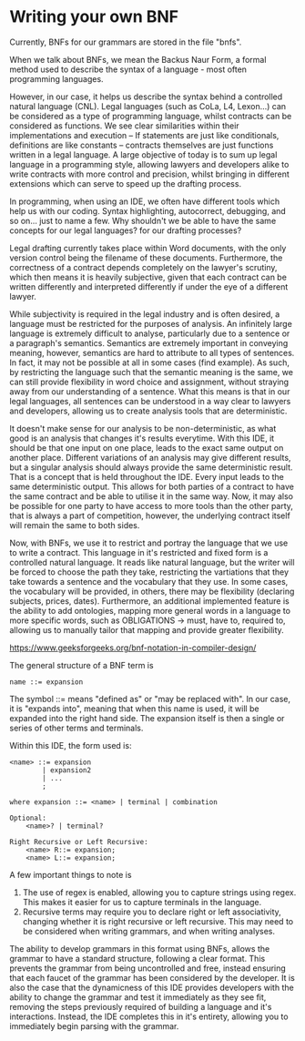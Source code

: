 # Writing your own BNF

Currently, BNFs for our grammars are stored in the file "bnfs".

When we talk about BNFs, we mean the Backus Naur Form, a formal method used to describe the syntax of a language - most often programming languages.

However, in our case, it helps us describe the syntax behind a controlled natural language (CNL). Legal languages (such as CoLa, L4, Lexon...) can be considered as a type of programming language, whilst contracts can be considered as functions. We see clear similarities within their implementations and execution – If statements are just like conditionals, definitions are like constants – contracts themselves are just functions written in a legal language. A large objective of today is to sum up legal language in a programming style, allowing lawyers and developers alike to write contracts with more control and precision, whilst bringing in different extensions which can serve to speed up the drafting process. 

In programming, when using an IDE, we often have different tools which help us with our coding. Syntax highlighting, autocorrect, debugging, and so on... just to name a few. Why shouldn't we be able to have the same concepts for our legal languages? for our drafting processes?

Legal drafting currently takes place within Word documents, with the only version control being the filename of these documents. Furthermore, the correctness of a contract depends completely on the lawyer's scrutiny, which then means it is heavily subjective, given that each contract can be written differently and interpreted differently if under the eye of a different lawyer. 

While subjectivity is required in the legal industry and is often desired, a language must be restricted for the purposes of analysis. An infinitely large language is extremely difficult to analyse, particularly due to a sentence or a paragraph's semantics. Semantics are extremely important in conveying meaning, however, semantics are hard to attribute to all types of sentences. In fact, it may not be possible at all in some cases (find example). As such, by restricting the language such that the semantic meaning is the same, we can still provide flexibility in word choice and assignment, without straying away from our understanding of a sentence. What this means is that in our legal languages, all sentences can be understood in a way clear to lawyers and developers, allowing us to create analysis tools that are deterministic.

It doesn't make sense for our analysis to be non-deterministic, as what good is an analysis that changes it's results everytime. With this IDE, it should be that one input on one place, leads to the exact same output on another place. Different variations of an analysis may give different results, but a singular analysis should always provide the same deterministic result. That is a concept that is held throughout the IDE. Every input leads to the same deterministic output. This allows for both parties of a contract to have the same contract and be able to utilise it in the same way. Now, it may also be possible for one party to have access to more tools than the other party, that is always a part of competition, however, the underlying contract itself will remain the same to both sides.


Now, with BNFs, we use it to restrict and portray the language that we use to write a contract. This language in it's restricted and fixed form is a controlled natural language. It reads like natural language, but the writer will be forced to choose the path they take, restricting the vartiations that they take towards a sentence and the vocabulary that they use. In some cases, the vocabulary will be provided, in others, there may be flexibility (declaring subjects, prices, dates). Furthermore, an additional implemented feature is the ability to add ontologies, mapping more general words in a language to more specific words, such as OBLIGATIONS -> must, have to, required to, allowing us to manually tailor that mapping and provide greater flexibility.

https://www.geeksforgeeks.org/bnf-notation-in-compiler-design/

The general structure of a BNF term is 

    name ::= expansion

The symbol ::= means "defined as" or "may be replaced with". In our case, it is "expands into", meaning that when this name is used, it will be expanded into the right hand side. The expansion itself is then a single or series of other terms and terminals.

Within this IDE, the form used is:

    <name> ::= expansion 
            | expansion2 
            | ...
            ;
    
    where expansion ::= <name> | terminal | combination

    Optional:
        <name>? | terminal?

    Right Recursive or Left Recursive:
        <name> R::= expansion;
        <name> L::= expansion;

A few important things to note is
1. The use of regex is enabled, allowing you to capture strings using regex. This makes it easier for us to capture terminals in the language.
2. Recursive terms may require you to declare right or left associativity, changing whether it is right recursive or left recursive. This may need to be considered when writing grammars, and when writing analyses.

The ability to develop grammars in this format using BNFs, allows the grammar to have a standard structure, following a clear format. This prevents the grammar from being uncontrolled and free, instead ensuring that each faucet of the grammar has been considered by the developer. It is also the case that the dynamicness of this IDE provides developers with the ability to change the grammar and test it immediately as they see fit, removing the steps previously required of building a language and it's interactions. Instead, the IDE completes this in it's entirety, allowing you to immediately begin parsing with the grammar.